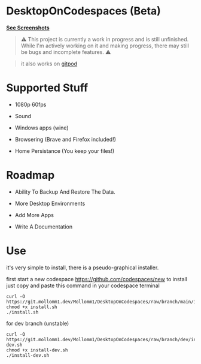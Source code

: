 # DesktopOnCodespaces (Beta)

[**See Screenshots**](https://git.mollomm1.dev/Mollomm1/DesktopOnCodespaces/src/branch/main/screenshots.md)

> ⚠️ This project is currently a work in progress and is still unfinished. While I'm actively working on it and making progress, there may still be bugs and incomplete features. ⚠️

> it also works on [gitpod](https://gitpod.io/workspaces)

# Supported Stuff

* 1080p 60fps

* Sound

* Windows apps (wine)

* Browsering (Brave and Firefox included!)

* Home Persistance (You keep your files!)

# Roadmap

* Ability To Backup And Restore The Data.

* More Desktop Environments

* Add More Apps

* Write A Documentation

# Use

it's very simple to install, there is a pseudo-graphical installer.

first start a new codespace https://github.com/codespaces/new
to install just copy and paste this command in your codespace terminal
```
curl -O https://git.mollomm1.dev/Mollomm1/DesktopOnCodespaces/raw/branch/main/install.sh
chmod +x install.sh
./install.sh
```
for dev branch (unstable)
```
curl -O https://git.mollomm1.dev/Mollomm1/DesktopOnCodespaces/raw/branch/dev/install-dev.sh
chmod +x install-dev.sh
./install-dev.sh
```